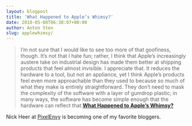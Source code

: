 ```yaml
---
layout: blogpost
title: 'What Happened to Apple’s Whimsy?'
date: 2018-05-08T06:30:07+00:00
author: Anton Sten
slug: applewhimsy/
---
```


>I’m not sure that I would like to see too more of that goofiness, though. It’s not that I hate fun; rather, I think that Apple’s increasingly austere take on industrial design has made them better at shipping products that feel almost invisible. I appreciate that. It reduces the hardware to a tool, but not an appliance, yet I think Apple’s products feel even more approachable than they used to because so much of what they make is entirely straightforward. They don’t need to mask the complexity of the software with a layer of gumdrop plastic; in many ways, the software has become simple enough that the hardware can reflect that.**[What Happened to Apple’s Whimsy?](https://pxlnv.com/linklog/apple-whimsy/)**

Nick Heer at [PixelEnvy](https://pxlnv.com) is becoming one of my favorite bloggers. 

